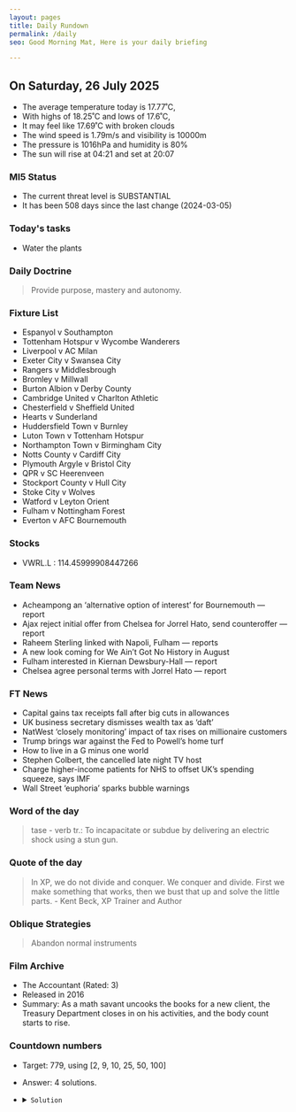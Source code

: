 ```yaml
---
layout: pages
title: Daily Rundown
permalink: /daily
seo: Good Morning Mat, Here is your daily briefing

---
```


<!-- weather_marker starts -->
## On Saturday, 26 July 2025

- The average temperature today is 17.77˚C,
- With highs of 18.25˚C and lows of 17.6˚C,
- It may feel like 17.69˚C with broken clouds
- The wind speed is 1.79m/s and visibility is 10000m
- The pressure is 1016hPa and humidity is 80%
- The sun will rise at 04:21 and set at 20:07

<!-- weather_marker ends -->

### MI5 Status
<!-- threat_marker starts -->
- The current threat level is <span class="highlighter">SUBSTANTIAL</span>
- It has been 508 days since the last change (2024-03-05)

<!-- threat_marker ends -->

### Today's tasks
<!-- task_marker starts -->
- Water the plants

<!-- task_marker ends -->

### Daily Doctrine
<!-- doctrine_marker starts -->
> Provide purpose, mastery and autonomy.
<!-- doctrine_marker ends -->

### Fixture List

<!-- fixture_marker starts -->
- Espanyol v Southampton
- Tottenham Hotspur v Wycombe Wanderers
- Liverpool v AC Milan
- Exeter City v Swansea City
- Rangers v Middlesbrough
- Bromley v Millwall
- Burton Albion v Derby County
- Cambridge United v Charlton Athletic
- Chesterfield v Sheffield United
- Hearts v Sunderland
- Huddersfield Town v Burnley
- Luton Town v Tottenham Hotspur
- Northampton Town v Birmingham City
- Notts County v Cardiff City
- Plymouth Argyle v Bristol City
- QPR v SC Heerenveen
- Stockport County v Hull City
- Stoke City v Wolves
- Watford v Leyton Orient
- Fulham v Nottingham Forest
- Everton v AFC Bournemouth
<!-- fixture_marker ends -->

### Stocks

<!-- stocks_marker starts -->

- VWRL.L : 114.45999908447266 

<!-- stocks_marker ends -->

### Team News
<!-- news_marker starts -->

- Acheampong an ‘alternative option of interest’ for Bournemouth — report
- Ajax reject initial offer from Chelsea for Jorrel Hato, send counteroffer — report
- Raheem Sterling linked with Napoli, Fulham — reports
- A new look coming for We Ain’t Got No History in August
- Fulham interested in Kiernan Dewsbury-Hall — report
- Chelsea agree personal terms with Jorrel Hato — report

<!-- news_marker ends -->

### FT News

<!-- ftnews_marker starts -->

- Capital gains tax receipts fall after big cuts in allowances
- UK business secretary dismisses wealth tax as ‘daft’
- NatWest ‘closely monitoring’ impact of tax rises on millionaire customers
- Trump brings war against the Fed to Powell’s home turf
- How to live in a G minus one world
- Stephen Colbert, the cancelled late night TV host
- Charge higher-income patients for NHS to offset UK’s spending squeeze, says IMF
- Wall Street ‘euphoria’ sparks bubble warnings

<!-- ftnews_marker ends -->

### Word of the day

<!-- word_marker starts -->

 > tase - verb tr.: To incapacitate or subdue by delivering an electric shock using a stun gun.

<!-- word_marker ends -->

### Quote of the day
<!-- quote_marker starts -->

> In XP, we do not divide and conquer. We conquer and divide. First we make something that works, then we bust that up and solve the little parts. - Kent Beck, XP Trainer and Author

<!-- quote_marker ends -->

### Oblique Strategies
<!-- eno_marker starts -->
> Abandon normal instruments

<!-- eno_marker ends -->

### Film Archive

<!-- film_marker starts -->
- The Accountant (Rated: 3)
- Released in 2016
- Summary: As a math savant uncooks the books for a new client, the Treasury Department closes in on his activities, and the body count starts to rise.
<!-- film_marker ends -->

### Countdown numbers
<!-- game_marker starts -->

- Target: 779, using [2, 9, 10, 25, 50, 100]
- Answer: 4 solutions.

- <details><summary><code>Solution</code></summary>

  Solution: ( 50 + 25 + 2 ) x 100 / 10 + 9

   </details>

<!-- game_marker ends -->
